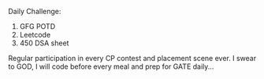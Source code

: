 Daily Challenge:
1. GFG POTD
2. Leetcode
3. 450 DSA sheet

Regular participation in every CP contest and placement scene ever.
I swear to GOD, I will code before every meal and prep for GATE daily...

